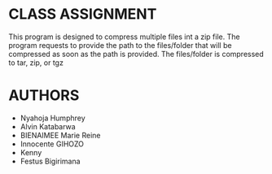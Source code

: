 # CLASS ASSIGNMENT

This program is designed to compress multiple files int a zip file.
The program requests to provide the path to the files/folder that will be compressed as soon as the path is provided. The files/folder is compressed to tar, zip, or tgz

# AUTHORS
- Nyahoja Humphrey
- Alvin Katabarwa
- BIENAIMEE Marie Reine
- Innocente GIHOZO
- Kenny
- Festus Bigirimana
